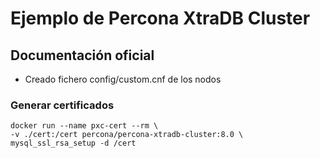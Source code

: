 # Ejemplo de Percona XtraDB Cluster

## Documentación oficial

* Creado fichero config/custom.cnf de los nodos
### Generar certificados
```shell
docker run --name pxc-cert --rm \
-v ./cert:/cert percona/percona-xtradb-cluster:8.0 \
mysql_ssl_rsa_setup -d /cert
```
